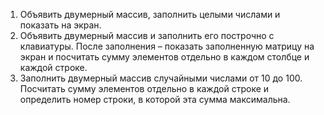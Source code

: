 1. Объявить двумерный массив, заполнить целыми числами и показать на экран. 
2. Объявить двумерный массив и заполнить его построчно с клавиатуры. После заполнения – показать заполненную матрицу на экран и посчитать сумму элементов отдельно в каждом столбце и каждой строке.
3. Заполнить двумерный массив случайными  числами от 10  до 100. Посчитать сумму элементов отдельно в каждой строке и определить номер строки,  в которой эта сумма максимальна.
